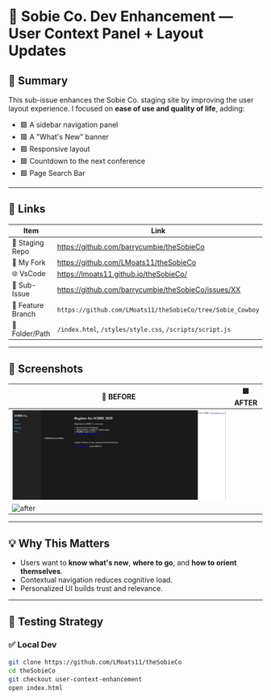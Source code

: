 # 🐝 Sobie Co. Dev Enhancement — User Context Panel + Layout Updates

## 🎯 Summary

This sub-issue enhances the Sobie Co. staging site by improving the user layout experience. I focused on **ease of use and quality of life**, adding:

- 🟩 A sidebar navigation panel
- 🟩 A "What's New" banner
- 🟩 Responsive layout
- 🟩 Countdown to the next conference
- 🟩 Page Search Bar

---

## 🔗 Links

| Item                | Link |
|---------------------|------|
| 🐝 Staging Repo     | https://github.com/barrycumbie/theSobieCo |
| 🤠 My Fork          | https://github.com/LMoats11/theSobieCo |
| 🌐 VsCode           | https://lmoats11.github.io/theSobieCo/ 
| 🐝 Sub-Issue        | https://github.com/barrycumbie/theSobieCo/issues/XX |
| 🤠 Feature Branch   | `https://github.com/LMoats11/theSobieCo/tree/Sobie_Cowboy` |
| 📁 Folder/Path      | `/index.html`, `/styles/style.css`, `/scripts/script.js` |

---

## 📸 Screenshots

| 🔴 BEFORE | 🟩 AFTER |
|----------|---------|
| ![before](screenshots/fail.png) | 
![after](screenshots/success.png) |

---

## 💡 Why This Matters

- Users want to **know what's new**, **where to go**, and **how to orient themselves**.
- Contextual navigation reduces cognitive load.
- Personalized UI builds trust and relevance.

---

## 🧪 Testing Strategy

### ✅ Local Dev
```bash
git clone https://github.com/LMoats11/theSobieCo
cd theSobieCo
git checkout user-context-enhancement
open index.html
